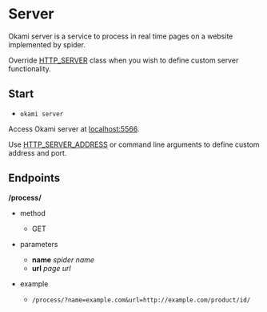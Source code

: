 # Server

Okami server is a service to process in real time pages on a website implemented by spider.  

Override [HTTP_SERVER](settings.md#http_server) class when you wish to define custom server functionality.

## Start

- `okami server`

Access Okami server at [localhost:5566](http://localhost:5566). 

Use [HTTP_SERVER_ADDRESS](settings.md#http_server_address) or command line arguments to define custom address and port.


## Endpoints

**/process/**

- method
    - GET

- parameters
    - **name** *spider name*
    - **url** *page url*

- example
    - `/process/?name=example.com&url=http://example.com/product/id/`
